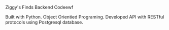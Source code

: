 Ziggy's Finds Backend Codeewf

Built with Python. Object Orientied Programing. Developed API with RESTful protocols using Postgresql database. 
